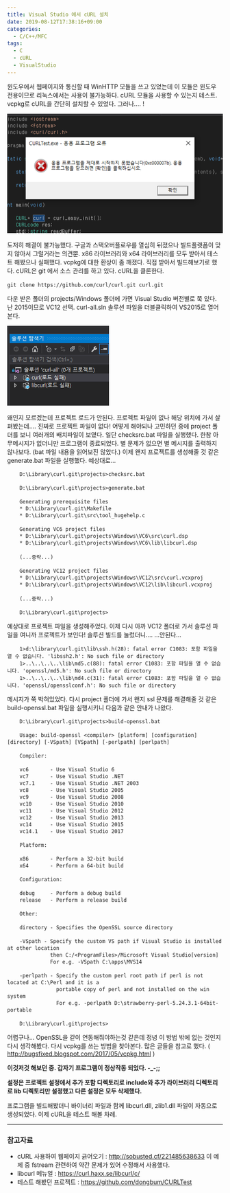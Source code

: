 ```yaml
---
title: Visual Studio 에서 cURL 설치
date: 2019-08-12T17:38:16+09:00
categories:
  - C/C++/MFC
tags:
  - C
  - cURL
  - VisualStudio
---
```

윈도우에서 웹페이지와 통신할 때 WinHTTP 모듈을 쓰고 있었는데 이 모듈은 윈도우 전용이므로 리눅스에서는 사용이 불가능하다. cURL 모듈을 사용할 수 있는지 테스트. vcpkg로 cURL을 간단히 설치할 수 있었다. 그러나.... !

![](/assets/images/curl-error.png)

도저히 해결이 불가능했다. 구글과 스택오버플로우를 열심히 뒤졌으나 빌드플랫폼이 맞지 않아서 그럴거라는 의견뿐. x86 라이브러리와 x64 라이브러리를 모두 받아서 테스트 해봤으나 실패했다. vcpkg에 대한 환상이 좀 깨졌다. 직접 받아서 빌드해보기로 했다. cURL은 git 에서 소스 관리를 하고 있다. cURL을 클론한다.

`git clone https://github.com/curl/curl.git curl.git`

다운 받은 폴더의 projects/Windows 폴더에 가면 Visual Studio 버전별로 쭉 있다. 난 2015이므로 VC12 선택. curl-all.sln 솔루션 파일을 더블클릭하여 VS2015로 열어본다.

![](/assets/images/curl-project-load-error.png)

왜인지 모르겠는데 프로젝트 로드가 안된다. 프로젝트 파일이 없나 해당 위치에 가서 살펴봤는데.... 진짜로 프로젝트 파일이 없다! 어떻게 해야되나 고민하던 중에 project 폴더를 보니 여러개의 배치파일이 보였다. 일단 checksrc.bat 파일을 실행했다. 한참 아무메시지가 없더니만 프로그램이 종료되었다. 별 문제가 없으면 별 메시지를 출력하지 않나보다. (bat 파일 내용을 읽어보진 않았다.) 이제 왠지 프로젝트를 생성해줄 것 같은 generate.bat 파일을 실행했다. 예상대로...

```console
    D:\Library\curl.git\projects>checksrc.bat

    D:\Library\curl.git\projects>generate.bat

    Generating prerequisite files
    * D:\Library\curl.git\Makefile
    * D:\Library\curl.git\src\tool_hugehelp.c

    Generating VC6 project files
    * D:\Library\curl.git\projects\Windows\VC6\src\curl.dsp
    * D:\Library\curl.git\projects\Windows\VC6\lib\libcurl.dsp

    (...중략...)

    Generating VC12 project files
    * D:\Library\curl.git\projects\Windows\VC12\src\curl.vcxproj
    * D:\Library\curl.git\projects\Windows\VC12\lib\libcurl.vcxproj

    (...중략...)

    D:\Library\curl.git\projects>
```

예상대로 프로젝트 파일을 생성해주었다. 이제 다시 아까 VC12 폴더로 가서 솔루션 파일을 여니까 프로젝트가 보인다! 솔루션 빌드를 눌렀더니.... ...안된다...

```console
    1>d:\library\curl.git\lib\ssh.h(28): fatal error C1083: 포함 파일을 열 수 없습니다. 'libssh2.h': No such file or directory
    1>..\..\..\..\lib\md5.c(88): fatal error C1083: 포함 파일을 열 수 없습니다. 'openssl/md5.h': No such file or directory
    1>..\..\..\..\lib\md4.c(31): fatal error C1083: 포함 파일을 열 수 없습니다. 'openssl/opensslconf.h': No such file or directory
```

메시지가 쭉 박혀있었다. 다시 project 폴더에 가서 왠지 ssl 문제를 해결해줄 것 같은 build-openssl.bat 파일을 실행시키니 다음과 같은 안내가 나왔다.

```console
    D:\Library\curl.git\projects>build-openssl.bat

    Usage: build-openssl <compiler> [platform] [configuration] [directory] [-VSpath] [VSpath] [-perlpath] [perlpath]

    Compiler:

    vc6       - Use Visual Studio 6
    vc7       - Use Visual Studio .NET
    vc7.1     - Use Visual Studio .NET 2003
    vc8       - Use Visual Studio 2005
    vc9       - Use Visual Studio 2008
    vc10      - Use Visual Studio 2010
    vc11      - Use Visual Studio 2012
    vc12      - Use Visual Studio 2013
    vc14      - Use Visual Studio 2015
    vc14.1    - Use Visual Studio 2017

    Platform:

    x86       - Perform a 32-bit build
    x64       - Perform a 64-bit build

    Configuration:

    debug     - Perform a debug build
    release   - Perform a release build

    Other:

    directory - Specifies the OpenSSL source directory

    -VSpath - Specify the custom VS path if Visual Studio is installed at other location
              then C:/<ProgramFiles>/Microsoft Visual Studio[version]
              For e.g. -VSpath C:\apps\MVS14

    -perlpath - Specify the custom perl root path if perl is not located at C:\Perl and it is a
                portable copy of perl and not installed on the win system
                For e.g. -perlpath D:\strawberry-perl-5.24.3.1-64bit-portable

    D:\Library\curl.git\projects>
```

어렵구나... OpenSSL을 같이 연동해줘야하는것 같은데 정녕 이 방법 밖에 없는 것인지 다시 생각해봤다. 다시 vcpkg를 쓰는 방법을 찾아본다. 많은 글들을 참고로 했다. ( <http://bugsfixed.blogspot.com/2017/05/vcpkg.html> )

**이것저것 해보던 중. 갑자기 프로그램이 정상작동 되었다. -_-;;**

**설정은 프로젝트 설정에서 추가 포함 디렉토리로 include와 추가 라이브러리 디렉토리로 lib 디렉토리만 설정했고 다른 설정은 모두 삭제했다.**

프로그램을 빌드해봤더니 바이너리 파일과 함께 libcurl.dll, zlib1.dll 파일이 자동으로 생성되었다. 이제 cURL을 테스트 해볼 차례.

---

### 참고자료

  * cURL 사용하여 웹페이지 긁어오기 : <http://sobusted.cf/221485638633> 이 예제 중 fstream 관련하여 약간 문제가 있어 수정해서 사용했다.
  * libcurl 메뉴얼 : <https://curl.haxx.se/libcurl/c/>
  * 테스트 해봤던 프로젝트 : <https://github.com/dongbum/CURLTest>

